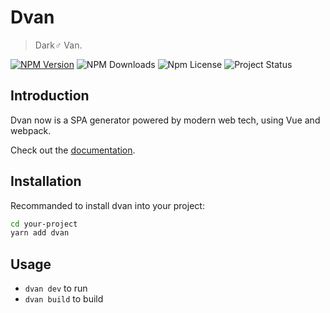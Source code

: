 # Dvan
> Dark♂ Van.

[![NPM Version](https://img.shields.io/npm/v/dvan.svg?style=popout-square)](https://npmjs.com/package/dvan)
![NPM Downloads](https://img.shields.io/npm/dt/dvan.svg?style=popout-square)
![Npm License](https://img.shields.io/npm/l/dvan.svg?style=popout-square)
![Project Status](https://img.shields.io/badge/status-beta-yellow.svg?style=popout-square)

## Introduction
Dvan now is a SPA generator powered by modern web tech, using Vue and webpack.

Check out the [documentation](https://dvan.evila.me).

## Installation
Recommanded to install dvan into your project:
```bash
cd your-project
yarn add dvan
```

## Usage
- `dvan dev` to run
- `dvan build` to build